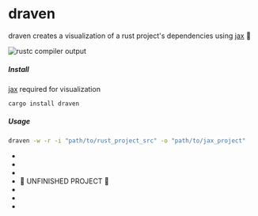 # draven

draven creates a visualization of a rust project's dependencies using [jax](https://github.com/AuracleTech/jax) 🌟

![rustc compiler output](https://i.postimg.cc/dDMb3kfV/examplepage.webp)

##### Install

[jax](https://github.com/AuracleTech/jax) required for visualization

```rs
cargo install draven
```

##### Usage

```bash
draven -w -r -i "path/to/rust_project_src" -o "path/to/jax_project"
```

-
-
-
- 🚧 UNFINISHED PROJECT 🚧
-
-
-
